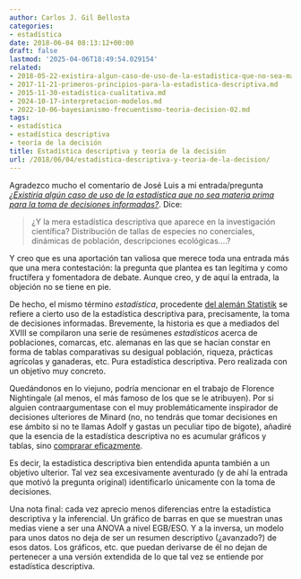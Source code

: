 ```yaml
---
author: Carlos J. Gil Bellosta
categories:
- estadística
date: 2018-06-04 08:13:12+00:00
draft: false
lastmod: '2025-04-06T18:49:54.029154'
related:
- 2018-05-22-existira-algun-caso-de-uso-de-la-estadistica-que-no-sea-materia-prima-para-la-toma-de-decisiones-informadas.md
- 2017-11-21-primeros-principios-para-la-estadistica-descriptiva.md
- 2015-11-30-estadistica-cualitativa.md
- 2024-10-17-interpretacion-modelos.md
- 2022-10-06-bayesianismo-frecuentismo-teoria-decision-02.md
tags:
- estadística
- estadística descriptiva
- teoría de la decisión
title: Estadística descriptiva y teoría de la decisión
url: /2018/06/04/estadistica-descriptiva-y-teoria-de-la-decision/
---
```


Agradezco mucho el comentario de José Luis a mi entrada/pregunta [_¿Existiría algún caso de uso de la estadística que no sea materia prima para la toma de decisiones informadas?_](https://datanalytics.com/2018/05/22/existira-algun-caso-de-uso-de-la-estadistica-que-no-sea-materia-prima-para-la-toma-de-decisiones-informadas/). Dice:

>¿Y la mera estadística descriptiva que aparece en la investigación científica? Distribución de tallas de especies no conerciales, dinámicas de población, descripciones ecológicas….?

Y creo que es una aportación tan valiosa que merece toda una entrada más que una mera contestación: la pregunta que plantea es tan legítima y como fructífera y fomentadora de debate. Aunque creo, y de aquí la entrada, la objeción no se tiene en pie.

De hecho, el mismo término _estadística_, procedente [del alemán Statistik](https://en.wikipedia.org/wiki/History_of_statistics) se refiere a cierto uso de la estadística descriptiva para, precisamente, la toma de decisiones informadas. Brevemente, la historia es que a mediados del XVIII se compilaron una serie de resúmenes _estadísticos_ acerca de poblaciones, comarcas, etc. alemanas en las que se hacían constar en forma de tablas comparativas su desigual población, riqueza, prácticas agrícolas y ganaderas, etc. Pura estadística descriptiva. Pero realizada con un objetivo muy concreto.

Quedándonos en lo viejuno, podría mencionar en el trabajo de Florence Nightingale (al menos, el más famoso de los que se le atribuyen). Por si alguien contraargumentase con el muy problemáticamente inspirador de decisiones ulteriores de Minard (no, no tendrás que tomar decisiones en ese ámbito si no te llamas Adolf y gastas un peculiar tipo de bigote), añadiré que la esencia de la estadística descriptiva no es acumular gráficos y tablas, sino [comprarar eficazmente](http://junkcharts.typepad.com/junk_charts/junk-charts-trifecta-checkup-the-definitive-guide.html).

Es decir, la estadística descriptiva bien entendida apunta también a un objetivo ulterior. Tal vez sea excesivamente aventurado (y de ahí la entrada que motivó la pregunta original) identificarlo únicamente con la toma de decisiones.

Una nota final: cada vez aprecio menos diferencias entre la estadística descriptiva y la inferencial. Un gráfico de barras en que se muestran unas medias viene a ser una ANOVA a nivel EGB/ESO. Y a la inversa, un modelo para unos datos no deja de ser un resumen descriptivo (¿avanzado?) de esos datos. Los gráficos, etc. que puedan derivarse de él no dejan de pertenecer a una versión extendida de lo que tal vez se entiende por estadística descriptiva.